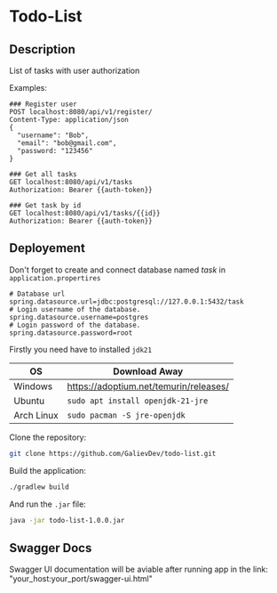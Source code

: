 # Todo-List



## Description
List of tasks with user authorization

Examples:
```http request
### Register user
POST localhost:8080/api/v1/register/
Content-Type: application/json
{
  "username": "Bob",
  "email": "bob@gmail.com",
  "password: "123456"
}

### Get all tasks
GET localhost:8080/api/v1/tasks
Authorization: Bearer {{auth-token}}

### Get task by id
GET localhost:8080/api/v1/tasks/{{id}}
Authorization: Bearer {{auth-token}}

```


## Deployement

Don't forget to create and connect database named *task* in `application.propertires`
```properties
# Database url
spring.datasource.url=jdbc:postgresql://127.0.0.1:5432/task
# Login username of the database.
spring.datasource.username=postgres
# Login password of the database.
spring.datasource.password=root
```

Firstly you need have to installed `jdk21`

|OS|Download Away|
|-|-|
|Windows|https://adoptium.net/temurin/releases/|
|Ubuntu|`sudo apt install openjdk-21-jre`|
|Arch Linux|`sudo pacman -S jre-openjdk`|

Clone the repository: 
```bash
git clone https://github.com/GalievDev/todo-list.git
```

Build the application:

```bash
./gradlew build
```

And run the `.jar` file:

```bash
java -jar todo-list-1.0.0.jar
```
## Swagger Docs
Swagger UI documentation will be aviable after running app in the link: "your_host:your_port/swagger-ui.html"
